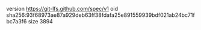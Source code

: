 version https://git-lfs.github.com/spec/v1
oid sha256:93f68973ae87a929deb63ff38fdafa25e891559939bdf021ab24bc71fbc7a3f6
size 3894
